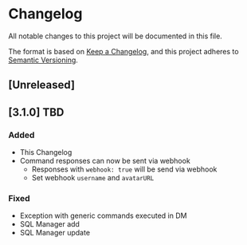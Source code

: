 # Changelog

All notable changes to this project will be documented in this file.

The format is based on [Keep a Changelog](https://keepachangelog.com/en/1.0.0/),
and this project adheres to [Semantic Versioning](https://semver.org/spec/v2.0.0.html).

## [Unreleased]

## [3.1.0] TBD

### Added
- This Changelog
- Command responses can now be sent via webhook
  - Responses with `webhook: true` will be send via webhook
  - Set webhook `username` and `avatarURL`

### Fixed
- Exception with generic commands executed in DM
- SQL Manager add
- SQL Manager update
